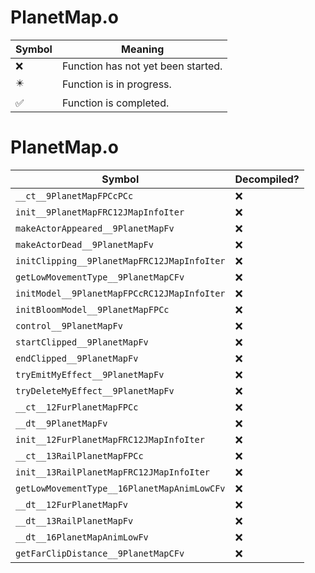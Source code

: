 # PlanetMap.o
| Symbol | Meaning 
| ------------- | ------------- 
| :x: | Function has not yet been started. 
| :eight_pointed_black_star: | Function is in progress. 
| :white_check_mark: | Function is completed. 


# PlanetMap.o
| Symbol | Decompiled? |
| ------------- | ------------- |
| `__ct__9PlanetMapFPCcPCc` | :x: |
| `init__9PlanetMapFRC12JMapInfoIter` | :x: |
| `makeActorAppeared__9PlanetMapFv` | :x: |
| `makeActorDead__9PlanetMapFv` | :x: |
| `initClipping__9PlanetMapFRC12JMapInfoIter` | :x: |
| `getLowMovementType__9PlanetMapCFv` | :x: |
| `initModel__9PlanetMapFPCcRC12JMapInfoIter` | :x: |
| `initBloomModel__9PlanetMapFPCc` | :x: |
| `control__9PlanetMapFv` | :x: |
| `startClipped__9PlanetMapFv` | :x: |
| `endClipped__9PlanetMapFv` | :x: |
| `tryEmitMyEffect__9PlanetMapFv` | :x: |
| `tryDeleteMyEffect__9PlanetMapFv` | :x: |
| `__ct__12FurPlanetMapFPCc` | :x: |
| `__dt__9PlanetMapFv` | :x: |
| `init__12FurPlanetMapFRC12JMapInfoIter` | :x: |
| `__ct__13RailPlanetMapFPCc` | :x: |
| `init__13RailPlanetMapFRC12JMapInfoIter` | :x: |
| `getLowMovementType__16PlanetMapAnimLowCFv` | :x: |
| `__dt__12FurPlanetMapFv` | :x: |
| `__dt__13RailPlanetMapFv` | :x: |
| `__dt__16PlanetMapAnimLowFv` | :x: |
| `getFarClipDistance__9PlanetMapCFv` | :x: |
